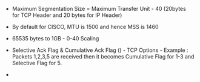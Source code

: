 
- Maximum Segmentation Size = Maximum Transfer Unit - 40 (20bytes for TCP Header and 20 bytes for IP Header)
- By default for CISCO, MTU is 1500 and hence MSS is 1460

- 65535 bytes to 1GB - 0-40 Scaling
- Selective Ack Flag & Cumulative Ack Flag () - TCP Options - Example : Packets 1,2,3,5 are received then it becomes Cumulative Flag for 1-3 and Selective Flag for 5.
- 